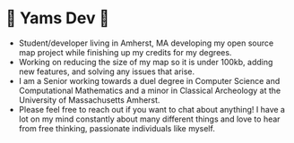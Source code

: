 # 🍠 Yams Dev 🍠
- Student/developer living in Amherst, MA developing my open source map project while finishing up my credits for my degrees.
- Working on reducing the size of my map so it is under 100kb, adding new features, and solving any issues that arise.
- I am a Senior working towards a duel degree in Computer Science and Computational Mathematics and a minor in Classical Archeology at the University of Massachusetts Amherst.
- Please feel free to reach out if you want to chat about anything! I have a lot on my mind constantly about many different things and love to hear from free thinking, passionate individuals like myself.
